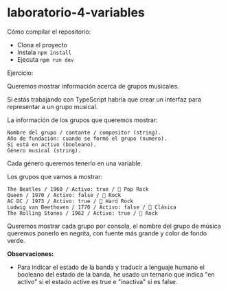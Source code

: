 # laboratorio-4-variables

Cómo compilar el repositorio:

- Clona el proyecto
- Instala `npm install`
- Ejecuta `npm run dev`

Ejercicio:

Queremos mostrar información acerca de grupos musicales.

Si estás trabajando con TypeScript habría que crear un interfaz para representar a un grupo musical.

La información de los grupos que queremos mostrar:

    Nombre del grupo / cantante / compositor (string).
    Año de fundación: cuando se formó el grupo (numero).
    Si está en activo (booleano).
    Género musical (string).

Cada género queremos tenerlo en una variable.

Los grupos que vamos a mostrar:

    The Beatles / 1960 / Activo: true / 🎵 Pop Rock
    Queen / 1970 / Activo: false / 🎸 Rock
    AC DC / 1973 / Activo: true / 🤘 Hard Rock
    Ludwig van Beethoven / 1770 / Activo: false / 🎼 Clásica
    The Rolling Stones / 1962 / Activo: true / 🎸 Rock

Queremos mostrar cada grupo por consola, el nombre del grupo de música queremos ponerlo en negrita, con fuente más grande y color de fondo verde.

**Observaciones:**

- Para indicar el estado de la banda y traducir a lenguaje humano el booleano del estado de la banda, he usado un ternario que indica "en activo" si el estado active es true e "inactiva" si es false.
